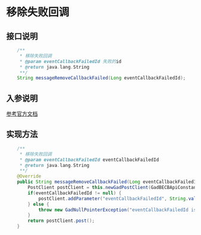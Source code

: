 # 移除失败回调

## 接口说明
```java
    /**
     * 移除失败回调
     * @param eventCallbackFailedId 失败的id
     * @return java.lang.String
     **/
    String messageRemoveCallbackFailed(Long eventCallbackFailedId);
```
## 入参说明
[参考官方文档](https://openplatform-portal.dg-work.cn/#/doc-jsapi?apiType=serverapi&docKey=2314)
## 实现方法
```java
    /**
     * 移除失败回调
     * @param eventCallbackFailedId eventCallbackFailedId
     * @return java.lang.String
     **/
    @Override
    public String messageRemoveCallbackFailed(Long eventCallbackFailedId) {
        PostClient postClient = this.newGadPostClient(GadBECBApiConstants.MESSAGE_REMOVE_CALLBACK_FAILED);
        if(eventCallbackFailedId != null) {
            postClient.addParameter("eventCallbackFailedId", String.valueOf(eventCallbackFailedId));
        } else {
            throw new GadNullPointerException("eventCallbackFailedId is null in messageRemoveCallbackFailed.");
        }
        return postClient.post();
    }
```